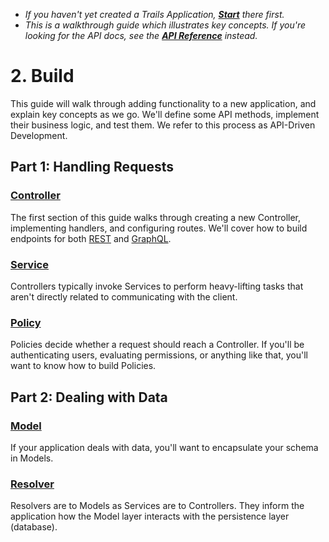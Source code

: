 - *If you haven't yet created a Trails Application, [**Start**](../start.md) there first.*
- *This is a walkthrough guide which illustrates key concepts. If you're looking for the API docs, see the [**API Reference**](../ref/README.md) instead.*

# 2. Build

This guide will walk through adding functionality to a new application, and explain key concepts as we go. We'll define some API methods, implement their business logic, and test them. We refer to this process as API-Driven Development.

## Part 1: Handling Requests

### [Controller](controller.md)

The first section of this guide walks through creating a new Controller, implementing handlers, and configuring routes. We'll cover how to build endpoints for both [REST](https://en.wikipedia.org/wiki/Representational_state_transfer) and [GraphQL](http://www.graphql.com/).

### [Service](service.md)

Controllers typically invoke Services to perform heavy-lifting tasks that aren't directly related to communicating with the client.

### [Policy](policy.md)

Policies decide whether a request should reach a Controller. If you'll be authenticating users, evaluating permissions, or anything like that, you'll want to know how to build Policies.

## Part 2: Dealing with Data

### [Model](model.md)

If your application deals with data, you'll want to encapsulate your schema in Models.

### [Resolver](resolver.md)

Resolvers are to Models as Services are to Controllers. They inform the application how the Model layer interacts with the persistence layer (database).
